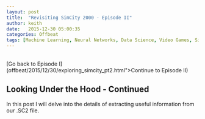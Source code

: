 ```yaml
---
layout: post
title:  "Revisiting SimCity 2000 - Episode II"
author: keith
date:   2015-12-30 05:00:35
categories: Offbeat
tags: [Machine Learning, Neural Networks, Data Science, Video Games, SimCity, Simulation, Hex Editing]
---
```

<br>
[Go back to Episode I](offbeat/2015/12/30/exploring_simcity_pt2.html">Continue to Episode II)
<br>

## Looking Under the Hood - Continued
In this post I will delve into the details of extracting useful information from our .SC2 file.
